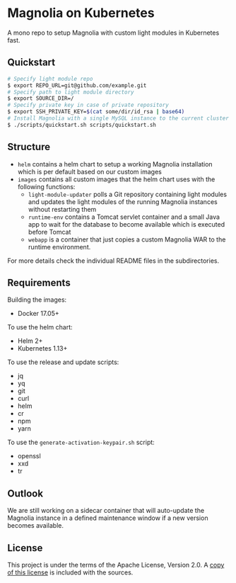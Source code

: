 # Magnolia on Kubernetes

A mono repo to setup Magnolia with custom light modules in Kubernetes fast.

## Quickstart

```sh
# Specify light module repo
$ export REPO_URL=git@github.com/example.git
# Specify path to light module directory
$ export SOURCE_DIR=/
# Specify private key in case of private repository
$ export SSH_PRIVATE_KEY=$(cat some/dir/id_rsa | base64)
# Install Magnolia with a single MySQL instance to the current cluster
$ ./scripts/quickstart.sh scripts/quickstart.sh
```

## Structure

- `helm` contains a helm chart to setup a working Magnolia installation which is per default based on our custom images
- `images` contains all custom images that the helm chart uses with the following functions:
  - `light-module-updater` polls a Git repository containing light modules and updates the light modules of the running Magnolia instances without restarting them
  - `runtime-env` contains a Tomcat servlet container and a small Java app to wait for the database to become available which is executed before Tomcat
  - `webapp` is a container that just copies a custom Magnolia WAR to the runtime environment.

For more details check the individual README files in the subdirectories.

## Requirements

Building the images:

- Docker 17.05+

To use the helm chart:

- Helm 2+
- Kubernetes 1.13+

To use the release and update scripts:

- jq
- yq
- git
- curl
- helm
- cr
- npm
- yarn

To use the `generate-activation-keypair.sh` script:

- openssl
- xxd
- tr

## Outlook

We are still working on a sidecar container that will auto-update the Magnolia instance in a defined maintenance window if a new version becomes available.

## License

This project is under the terms of the Apache License, Version 2.0. A [copy of this license](./LICENSE) is included with the sources.
